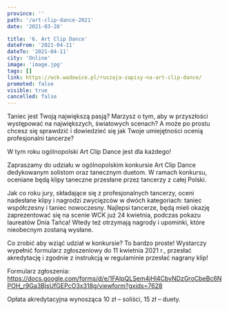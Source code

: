 ```yaml
---
province: ''
path: '/art-clip-dance-2021'
date: '2021-03-28'

title: '6. Art Clip Dance'
dateFrom: '2021-04-11'
dateTo: '2021-04-11'
city: 'Online'
image: 'image.jpg'
tags: []
link: https://wck.wadowice.pl/ruszaja-zapisy-na-art-clip-dance/
promoted: false
visible: true
cancelled: false
---
```

Taniec jest Twoją największą pasją? Marzysz o tym, aby w przyszłości występować na największych, światowych scenach? A może po prostu chcesz się sprawdzić i dowiedzieć się jak Twoje umiejętności ocenią profesjonalni tancerze?

W tym roku ogólnopolski Art Clip Dance jest dla każdego!

Zapraszamy do udziału w ogólnopolskim konkursie Art Clip Dance dedykowanym solistom oraz tanecznym duetom. W ramach konkursu, oceniane będą klipy taneczne przesłane przez tancerzy z całej Polski.

Jak co roku jury, składające się z profesjonalnych tancerzy, oceni nadesłane klipy i nagrodzi zwycięzców w dwóch kategoriach: taniec współczesny i taniec nowoczesny. Najlepsi tancerze, będą mieli okazję zaprezentować się na scenie WCK już 24 kwietnia, podczas pokazu laureatów Dnia Tańca! Wtedy też otrzymają nagrody i upominki, które nieobecnym zostaną wysłane.

Co zrobić aby wziąć udział w konkursie? To bardzo proste! Wystarczy wypełnić formularz zgłoszeniowy do 11 kwietnia 2021 r., przesłać akredytację i zgodnie z instrukcją w regulaminie przesłać nagrany klip!

Formularz zgłoszenia: https://docs.google.com/forms/d/e/1FAIpQLSem4jHl4CbyNDzGroCbeBc6NPOH_r9Ga3BjsUfGEPcO3x318g/viewform?gxids=7628

Opłata akredytacyjna wynosząca 10 zł – soliści, 15 zł – duety.